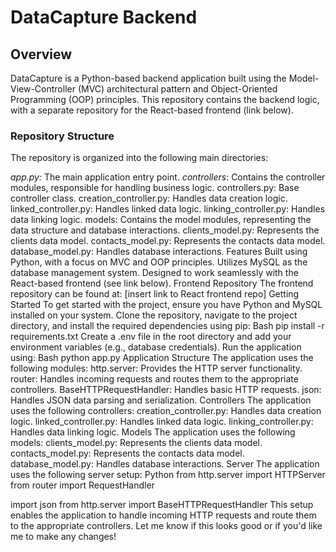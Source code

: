 # **DataCapture Backend**

## Overview

DataCapture is a Python-based backend application built using the Model-View-Controller (MVC) architectural pattern and Object-Oriented Programming (OOP) principles. This repository contains the backend logic, with a separate repository for the React-based frontend (link below).

### Repository Structure

The repository is organized into the following main directories:

_app.py:_ The main application entry point.
_controllers_: Contains the controller modules, responsible for handling business logic.
controllers.py: Base controller class.
creation_controller.py: Handles data creation logic.
linked_controller.py: Handles linked data logic.
linking_controller.py: Handles data linking logic.
models: Contains the model modules, representing the data structure and database interactions.
clients_model.py: Represents the clients data model.
contacts_model.py: Represents the contacts data model.
database_model.py: Handles database interactions.
Features
Built using Python, with a focus on MVC and OOP principles.
Utilizes MySQL as the database management system.
Designed to work seamlessly with the React-based frontend (see link below).
Frontend Repository
The frontend repository can be found at: [insert link to React frontend repo]
Getting Started
To get started with the project, ensure you have Python and MySQL installed on your system. Clone the repository, navigate to the project directory, and install the required dependencies using pip:
Bash
pip install -r requirements.txt
Create a .env file in the root directory and add your environment variables (e.g., database credentials).
Run the application using:
Bash
python app.py
Application Structure
The application uses the following modules:
http.server: Provides the HTTP server functionality.
router: Handles incoming requests and routes them to the appropriate controllers.
BaseHTTPRequestHandler: Handles basic HTTP requests.
json: Handles JSON data parsing and serialization.
Controllers
The application uses the following controllers:
creation_controller.py: Handles data creation logic.
linked_controller.py: Handles linked data logic.
linking_controller.py: Handles data linking logic.
Models
The application uses the following models:
clients_model.py: Represents the clients data model.
contacts_model.py: Represents the contacts data model.
database_model.py: Handles database interactions.
Server
The application uses the following server setup:
Python
from http.server import HTTPServer
from router import RequestHandler

import json
from http.server import BaseHTTPRequestHandler
This setup enables the application to handle incoming HTTP requests and route them to the appropriate controllers.
Let me know if this looks good or if you'd like me to make any changes!
